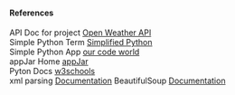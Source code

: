 #### References
API Doc for project [Open Weather API](https://openweathermap.org/current#data)  
Simple Python Term [Simplified Python](https://www.simplifiedpython.net/openweathermap-api-python/)  
Simple Python App [our code world](https://ourcodeworld.com/articles/read/553/creating-very-simple-graphical-user-interfaces-with-python-using-appjar-tkinter-based-ui)  
appJar Home [appJar](http://appjar.info/)  
Pyton Docs [w3schools](https://www.w3schools.com/python/default.asp)  
xml parsing [Documentation](https://lxml.de/index.html)
BeautifulSoup [Documentation](https://www.crummy.com/software/BeautifulSoup/bs4/doc/#)
